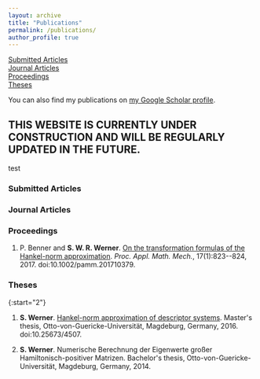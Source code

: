 ```yaml
---
layout: archive
title: "Publications"
permalink: /publications/
author_profile: true
---
```


[Submitted Articles](#submitted)  
[Journal Articles](#journal)  
[Proceedings](#proceedings)  
[Theses](#theses)

You can also find my publications on <a href="{{author.googlescholar}}">my Google Scholar profile</a>.

## THIS WEBSITE IS CURRENTLY UNDER CONSTRUCTION AND WILL BE REGULARLY UPDATED IN THE FUTURE.

test

### <a name="submitted"></a>Submitted Articles ###

### <a name="journal"></a>Journal Articles ###

### <a name="proceedings"></a>Proceedings ###
1.  P. Benner and <strong>S. W. R. Werner</strong>. <a target="blank_"
    href="https://doi.org/10.1002/pamm.201710379">On the transformation formulas
    of the Hankel-norm approximation</a>. <i>Proc. Appl. Math. Mech.</i>,
    17(1):823--824, 2017. doi:10.1002/pamm.201710379.

### <a name="theses"></a>Theses ###
{:start="2"}
1.  <strong>S. Werner</strong>. <a target="blank_"
    href="https://doi.org/10.25673/4507">Hankel-norm approximation of descriptor
    systems</a>. Master's thesis, Otto-von-Guericke-Universität, Magdeburg,
    Germany, 2016. doi:10.25673/4507.
    
1.  <strong>S. Werner</strong>. Numerische Berechnung der Eigenwerte großer
    Hamiltonisch-positiver Matrizen. Bachelor's thesis,
    Otto-von-Guericke-Universität, Magdeburg, Germany, 2014.
